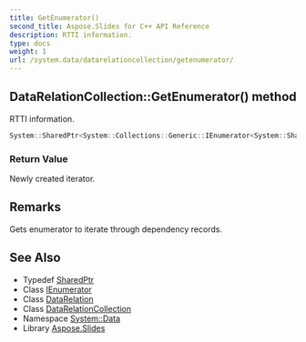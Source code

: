 ```yaml
---
title: GetEnumerator()
second_title: Aspose.Slides for C++ API Reference
description: RTTI information.
type: docs
weight: 1
url: /system.data/datarelationcollection/getenumerator/
---
```

## DataRelationCollection::GetEnumerator() method


RTTI information.

```cpp
System::SharedPtr<System::Collections::Generic::IEnumerator<System::SharedPtr<System::Data::DataRelation>>> System::Data::DataRelationCollection::GetEnumerator()
```


### Return Value

Newly created iterator.
## Remarks


Gets enumerator to iterate through dependency records. 
## See Also

* Typedef [SharedPtr](../../../system/sharedptr/)
* Class [IEnumerator](../../../system.collections.generic/ienumerator/)
* Class [DataRelation](../../datarelation/)
* Class [DataRelationCollection](../)
* Namespace [System::Data](../../)
* Library [Aspose.Slides](../../../)